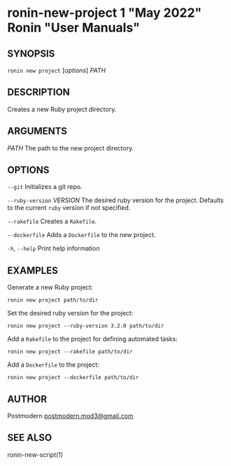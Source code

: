 # ronin-new-project 1 "May 2022" Ronin "User Manuals"

## SYNOPSIS

`ronin new project` [*options*] *PATH*

## DESCRIPTION

Creates a new Ruby project directory.

## ARGUMENTS

*PATH*
	The path to the new project directory.

## OPTIONS

`--git`
  Initializes a git repo.

`--ruby-version` *VERSION*
  The desired ruby version for the project. Defaults to the current `ruby`
  version if not specified.

`--rakefile`
  Creates a `Rakefile`.

`--dockerfile`
  Adds a `Dockerfile` to the new project.

`-h`, `--help`
  Print help information

## EXAMPLES

Generate a new Ruby project:

    ronin new project path/to/dir

Set the desired ruby version for the project:

    ronin new project --ruby-version 3.2.0 path/to/dir

Add a `Rakefile` to the project for defining automated tasks:

    ronin new project --rakefile path/to/dir

Add a `Dockerfile` to the project:

    ronin new project --dockerfile path/to/dir

## AUTHOR

Postmodern <postmodern.mod3@gmail.com>

## SEE ALSO

ronin-new-script(1)
